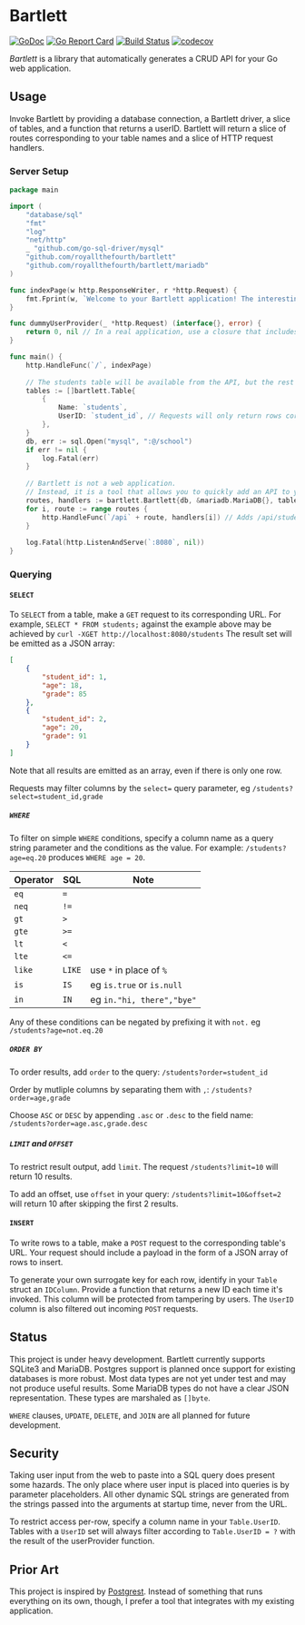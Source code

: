 # Bartlett

[![GoDoc](https://godoc.org/github.com/royallthefourth/bartlett?status.svg)](https://godoc.org/github.com/royallthefourth/bartlett)
[![Go Report Card](https://goreportcard.com/badge/github.com/royallthefourth/bartlett)](https://goreportcard.com/report/github.com/royallthefourth/bartlett)
[![Build Status](https://travis-ci.org/royallthefourth/bartlett.svg?branch=master)](https://travis-ci.org/royallthefourth/bartlett)
[![codecov](https://codecov.io/gh/royallthefourth/bartlett/branch/master/graph/badge.svg)](https://codecov.io/gh/royallthefourth/bartlett)

*Bartlett* is a library that automatically generates a CRUD API for your Go web application.

## Usage

Invoke Bartlett by providing a database connection, a Bartlett driver, a slice of tables, and a function that returns a userID.
Bartlett will return a slice of routes corresponding to your table names and a slice of HTTP request handlers.

### Server Setup

```go
package main

import (
    "database/sql"
    "fmt"
    "log"
    "net/http"
    _ "github.com/go-sql-driver/mysql"
    "github.com/royallthefourth/bartlett"
    "github.com/royallthefourth/bartlett/mariadb"
)

func indexPage(w http.ResponseWriter, r *http.Request) {
    fmt.Fprint(w, `Welcome to your Bartlett application! The interesting parts are mounted under /api`)
}

func dummyUserProvider(_ *http.Request) (interface{}, error) {
    return 0, nil // In a real application, use a closure that includes your session handler to generate a user ID. 
}

func main() {
    http.HandleFunc(`/`, indexPage)
    
    // The students table will be available from the API, but the rest of the database will not.
    tables := []bartlett.Table{
    	{
            Name: `students`,
            UserID: `student_id`, // Requests will only return rows corresponding to their ID for this table.
    	},
    }
    db, err := sql.Open("mysql", ":@/school")
    if err != nil {
        log.Fatal(err)
    }
    
    // Bartlett is not a web application.
    // Instead, it is a tool that allows you to quickly add an API to your existing application.
    routes, handlers := bartlett.Bartlett{db, &mariadb.MariaDB{}, tables, dummyUserProvider}.Routes()
    for i, route := range routes {
    	http.HandleFunc(`/api` + route, handlers[i]) // Adds /api/students to the server.
    }
    
    log.Fatal(http.ListenAndServe(`:8080`, nil))
}
```

### Querying

#### `SELECT`

To `SELECT` from a table, make a `GET` request to its corresponding URL.
For example, `SELECT * FROM students;` against the example above may be achieved by `curl -XGET http://localhost:8080/students`
The result set will be emitted as a JSON array:
```json
[
    {
        "student_id": 1,
        "age": 18,
        "grade": 85
    },
    {
        "student_id": 2,
        "age": 20,
        "grade": 91
    }
]
```
Note that all results are emitted as an array, even if there is only one row.

Requests may filter columns by the `select=` query parameter, eg `/students?select=student_id,grade`

##### `WHERE`

To filter on simple `WHERE` conditions, specify a column name as a query string parameter and the conditions as the value.
For example: `/students?age=eq.20` produces `WHERE age = 20`.

| Operator  | SQL       | Note                      |
| --------- | --------- | ------------------------- |
|   `eq`    |   `=`     |                           |
|   `neq`   |   `!=`    |                           |
|   `gt`    |   `>`     |                           |
|   `gte`   |   `>=`    |                           |
|   `lt`    |   `<`     |                           |
|   `lte`   |   `<=`    |                           |
|   `like`  |   `LIKE`  | use `*` in place of `%`   |
|   `is`    |   `IS`    | eg `is.true` or `is.null` |
|   `in`    |   `IN`    | eg `in."hi, there","bye"` |

Any of these conditions can be negated by prefixing it with `not.` eg `/students?age=not.eq.20`

##### `ORDER BY`

To order results, add `order` to the query: `/students?order=student_id`

Order by mutliple columns by separating them with `,`: `/students?order=age,grade`

Choose `ASC` or `DESC` by appending `.asc` or `.desc` to the field name: `/students?order=age.asc,grade.desc`

##### `LIMIT` and `OFFSET`

To restrict result output, add `limit`. The request `/students?limit=10` will return 10 results.

To add an offset, use `offset` in your query: `/students?limit=10&offset=2` will return 10 after skipping the first 2 results.

#### `INSERT`

To write rows to a table, make a `POST` request to the corresponding table's URL.
Your request should include a payload in the form of a JSON array of rows to insert.

To generate your own surrogate key for each row, identify in your `Table` struct an `IDColumn`.
Provide a function that returns a new ID each time it's invoked.
This column will be protected from tampering by users. The `UserID` column is also filtered out incoming `POST` requests.
 
## Status

This project is under heavy development.
Bartlett currently supports SQLite3 and MariaDB.
Postgres support is planned once support for existing databases is more robust.
Most data types are not yet under test and may not produce useful results.
Some MariaDB types do not have a clear JSON representation. These types are marshaled as `[]byte`.

`WHERE` clauses, `UPDATE`, `DELETE`, and `JOIN` are all planned for future development.

## Security

Taking user input from the web to paste into a SQL query does present some hazards.
The only place where user input is placed into queries is by parameter placeholders.
All other dynamic SQL strings are generated from the strings passed into the arguments at startup time, never from the URL.

To restrict access per-row, specify a column name in your `Table.UserID`.
Tables with a `UserID` set will always filter according to `Table.UserID = ?` with the result of the userProvider function.

## Prior Art

This project is inspired by [Postgrest](https://www.postgrest.org/).
Instead of something that runs everything on its own, though, I prefer a tool that integrates with my existing application.
